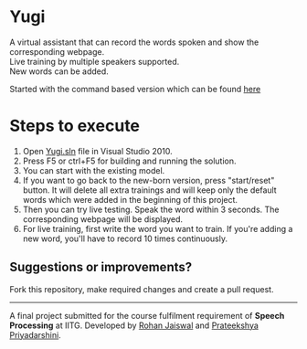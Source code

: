 # Yugi

A virtual assistant that can record the words spoken and show the corresponding webpage.<br>
Live training by multiple speakers supported.<br>
New words can be added.<br>

Started with the command based version which can be found [here](https://github.com/prateekshyap/Tutorial-for-kids)

# Steps to execute

1. Open [Yugi.sln](https://github.com/therohanjaiswal/Yugi/blob/main/Yugi.sln) file in Visual Studio 2010.
2. Press F5 or ctrl+F5 for building and running the solution.
3. You can start with the existing model.
4. If you want to go back to the new-born version, press "start/reset" button. It will delete all extra trainings and will keep only the default words which were added in the beginning of this project.
5. Then you can try live testing. Speak the word within 3 seconds. The corresponding webpage will be displayed.
6. For live training, first write the word you want to train. If you're adding a new word, you'll have to record 10 times continuously.

## Suggestions or improvements?

Fork this repository, make required changes and create a pull request.

---------------------------------------------------------------------------------------------------
A final project submitted for the course fulfilment requirement of __Speech Processing__ at IITG. Developed by [Rohan Jaiswal](https://github.com/therohanjaiswal) and [Prateekshya Priyadarshini](https://github.com/prateekshyap).

